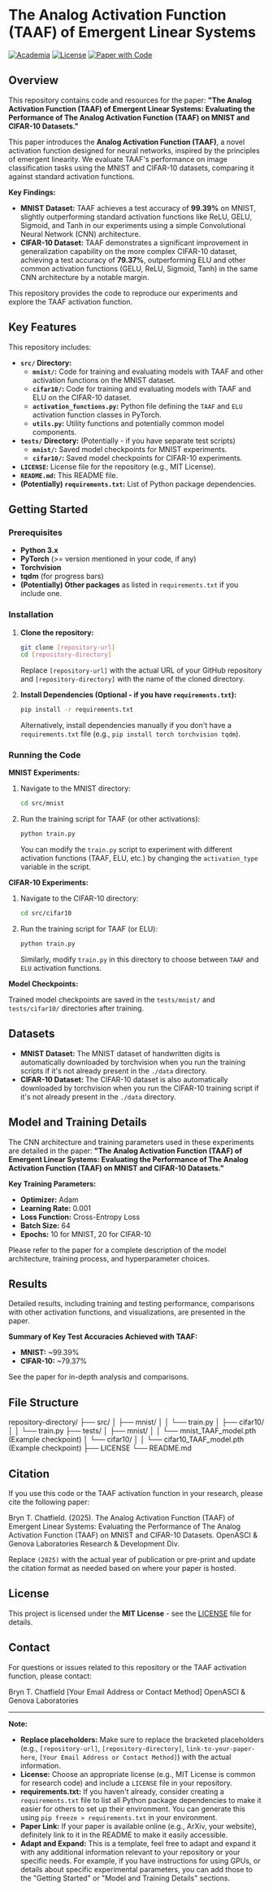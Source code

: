 # The Analog Activation Function (TAAF) of Emergent Linear Systems

[![Academia](https://img.shields.io/badge/Academia.edu-%23003865?logo=Academia)](https://www.academia.edu/127610553/The_Analog_Activation_Function_TAAF_of_Emergent_Linear_Systems_Evaluating_the_Performance_of_The_Analog_Activation_Function_TAAF_on_MNIST_and_CIFAR_10_Datasets)
[![License](https://img.shields.io/badge/Hippocratic_License_V3-blue.svg)](LICENSE) <!-- Replace with your license badge if applicable -->
[![Paper with Code](https://img.shields.io/badge/Papers_with_code-grey?logo=paperswithcode&logoColor=21CBCE)](https://paperswithcode.com/paper/evaluating-the-performance-of-taaf-for-image)


## Overview

This repository contains code and resources for the paper: **"The Analog Activation Function (TAAF) of Emergent Linear Systems: Evaluating the Performance of The Analog Activation Function (TAAF) on MNIST and CIFAR-10 Datasets."**

This paper introduces the **Analog Activation Function (TAAF)**, a novel activation function designed for neural networks, inspired by the principles of emergent linearity.  We evaluate TAAF's performance on image classification tasks using the MNIST and CIFAR-10 datasets, comparing it against standard activation functions.

**Key Findings:**

*   **MNIST Dataset:** TAAF achieves a test accuracy of **99.39%** on MNIST, slightly outperforming standard activation functions like ReLU, GELU, Sigmoid, and Tanh in our experiments using a simple Convolutional Neural Network (CNN) architecture.
*   **CIFAR-10 Dataset:** TAAF demonstrates a significant improvement in generalization capability on the more complex CIFAR-10 dataset, achieving a test accuracy of **79.37%**, outperforming ELU and other common activation functions (GELU, ReLU, Sigmoid, Tanh) in the same CNN architecture by a notable margin.

This repository provides the code to reproduce our experiments and explore the TAAF activation function.

## Key Features

This repository includes:

*   **`src/` Directory:**
    *   **`mnist/`:** Code for training and evaluating models with TAAF and other activation functions on the MNIST dataset.
    *   **`cifar10/`:** Code for training and evaluating models with TAAF and ELU on the CIFAR-10 dataset.
    *   **`activation_functions.py`:** Python file defining the `TAAF` and `ELU` activation function classes in PyTorch.
    *   **`utils.py`:** Utility functions and potentially common model components.
*   **`tests/` Directory:**  (Potentially - if you have separate test scripts)
    *   **`mnist/`:** Saved model checkpoints for MNIST experiments.
    *   **`cifar10/`:** Saved model checkpoints for CIFAR-10 experiments.
*   **`LICENSE`:**  License file for the repository (e.g., MIT License).
*   **`README.md`:** This README file.
*   **(Potentially) `requirements.txt`:**  List of Python package dependencies.

## Getting Started

### Prerequisites

*   **Python 3.x**
*   **PyTorch** (>= version mentioned in your code, if any)
*   **Torchvision**
*   **tqdm** (for progress bars)
*   **(Potentially) Other packages** as listed in `requirements.txt` if you include one.

### Installation

1.  **Clone the repository:**
    ```bash
    git clone [repository-url]
    cd [repository-directory]
    ```
    Replace `[repository-url]` with the actual URL of your GitHub repository and `[repository-directory]` with the name of the cloned directory.

2.  **Install Dependencies (Optional - if you have `requirements.txt`):**
    ```bash
    pip install -r requirements.txt
    ```
    Alternatively, install dependencies manually if you don't have a `requirements.txt` file (e.g., `pip install torch torchvision tqdm`).

### Running the Code

**MNIST Experiments:**

1.  Navigate to the MNIST directory:
    ```bash
    cd src/mnist
    ```

2.  Run the training script for TAAF (or other activations):
    ```bash
    python train.py
    ```
    You can modify the `train.py` script to experiment with different activation functions (TAAF, ELU, etc.) by changing the `activation_type` variable in the script.

**CIFAR-10 Experiments:**

1.  Navigate to the CIFAR-10 directory:
    ```bash
    cd src/cifar10
    ```

2.  Run the training script for TAAF (or ELU):
    ```bash
    python train.py
    ```
    Similarly, modify `train.py` in this directory to choose between `TAAF` and `ELU` activation functions.

**Model Checkpoints:**

Trained model checkpoints are saved in the `tests/mnist/` and `tests/cifar10/` directories after training.

## Datasets

*   **MNIST Dataset:**  The MNIST dataset of handwritten digits is automatically downloaded by torchvision when you run the training scripts if it's not already present in the `./data` directory.
*   **CIFAR-10 Dataset:** The CIFAR-10 dataset is also automatically downloaded by torchvision when you run the CIFAR-10 training script if it's not already present in the `./data` directory.

## Model and Training Details

The CNN architecture and training parameters used in these experiments are detailed in the paper: **"The Analog Activation Function (TAAF) of Emergent Linear Systems: Evaluating the Performance of The Analog Activation Function (TAAF) on MNIST and CIFAR-10 Datasets."**

**Key Training Parameters:**

*   **Optimizer:** Adam
*   **Learning Rate:** 0.001
*   **Loss Function:** Cross-Entropy Loss
*   **Batch Size:** 64
*   **Epochs:** 10 for MNIST, 20 for CIFAR-10

Please refer to the paper for a complete description of the model architecture, training process, and hyperparameter choices.

## Results

Detailed results, including training and testing performance, comparisons with other activation functions, and visualizations, are presented in the paper.

**Summary of Key Test Accuracies Achieved with TAAF:**

*   **MNIST:** ~99.39%
*   **CIFAR-10:** ~79.37%

See the paper for in-depth analysis and comparisons.

## File Structure

repository-directory/
├── src/
│ ├── mnist/
│ │ └── train.py
│ ├── cifar10/
│ │ └── train.py
├── tests/
│ ├── mnist/
│ │ └── mnist_TAAF_model.pth (Example checkpoint)
│ └── cifar10/
│ │ └── cifar10_TAAF_model.pth (Example checkpoint)
├── LICENSE
└── README.md

## Citation

If you use this code or the TAAF activation function in your research, please cite the following paper:

Bryn T. Chatfield. (2025). The Analog Activation Function (TAAF) of Emergent Linear Systems: Evaluating the Performance of The Analog Activation Function (TAAF) on MNIST and CIFAR-10 Datasets. OpenASCI & Genova Laboratories Research & Development Div.

Replace `(2025)` with the actual year of publication or pre-print and update the citation format as needed based on where your paper is hosted.

## License

This project is licensed under the **MIT License** - see the [LICENSE](LICENSE) file for details.

## Contact

For questions or issues related to this repository or the TAAF activation function, please contact:

Bryn T. Chatfield
[Your Email Address or Contact Method]
OpenASCI & Genova Laboratories

---

**Note:**

*   **Replace placeholders:**  Make sure to replace the bracketed placeholders (e.g., `[repository-url]`, `[repository-directory]`, `link-to-your-paper-here`, `[Your Email Address or Contact Method]`) with the actual information.
*   **License:** Choose an appropriate license (e.g., MIT License is common for research code) and include a `LICENSE` file in your repository.
*   **requirements.txt:** If you haven't already, consider creating a `requirements.txt` file to list all Python package dependencies to make it easier for others to set up their environment. You can generate this using `pip freeze > requirements.txt` in your environment.
*   **Paper Link:**  If your paper is available online (e.g., ArXiv, your website), definitely link to it in the README to make it easily accessible.
*   **Adapt and Expand:**  This is a template, feel free to adapt and expand it with any additional information relevant to your repository or your specific needs. For example, if you have instructions for using GPUs, or details about specific experimental parameters, you can add those to the "Getting Started" or "Model and Training Details" sections.